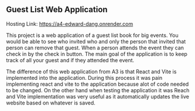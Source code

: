 ## Guest List Web Application

Hosting Link: https://a4-edward-dang.onrender.com

This project is a web application of a guest list book for big events. You would be able to see who invited who and only the person that invited that person can remove that guest. When a person attends the event they can 
check in by the check in button. The main goal of the application is to keep track of all your guest and if they attended the event. 

The difference of this web application from A3 is that React and Vite is implemented into the application. During this process it was pain implementing react and vite to the application because alot of code needed to be changed.
On the other hand when testing the application it was Reach and Vite implementation was very useful as it automatically updates the live website based on whatever is saved.
